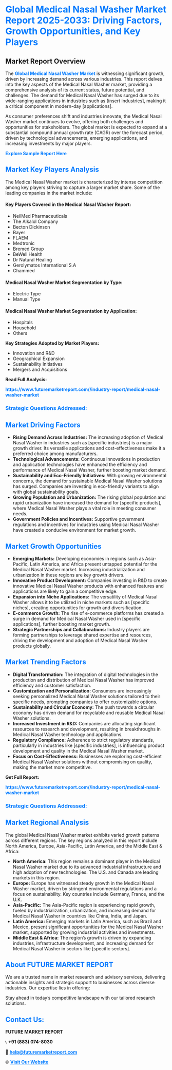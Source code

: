 <h1 style="color: #007BFF;">Global Medical Nasal Washer Market Report 2025-2033: Driving Factors, Growth Opportunities, and Key Players</h1>

<section id="overview">
<h2>Market Report Overview</h2>
<p>The <a href="https://www.futuremarketreport.com//industry-report/medical-nasal-washer-market" style="color: #007BFF; text-decoration: none;"><strong>Global Medical Nasal Washer Market</strong></a> is witnessing significant growth, driven by increasing demand across various industries. This report delves into the key aspects of the Medical Nasal Washer market, providing a comprehensive analysis of its current status, future potential, and challenges. The demand for Medical Nasal Washer has surged due to its wide-ranging applications in industries such as [insert industries], making it a critical component in modern-day [applications].</p>
<p>As consumer preferences shift and industries innovate, the Medical Nasal Washer market continues to evolve, offering both challenges and opportunities for stakeholders. The global market is expected to expand at a substantial compound annual growth rate (CAGR) over the forecast period, driven by technological advancements, emerging applications, and increasing investments by major players.</p>
</section>

<section id="overview">
<p><a href="https://www.futuremarketreport.com//request-sample/reportId=78534" style="color: #007BFF; text-decoration: none;"><strong>Explore Sample Report Here</strong></a></p>
</section>

<section id="key-players">
<h2 style="color: #007BFF;">Market Key Players Analysis</h2>
<p>The Medical Nasal Washer market is characterized by intense competition among key players striving to capture a larger market share. Some of the leading companies in the market include:</p>
<h4>Key Players Covered in the Medical Nasal Washer Report:</h4>
<ul><li>NeilMed Pharmaceuticals</li><li>The Alkalol Company</li><li>Becton Dickinson</li><li>Bayer</li><li>FLAEM</li><li>Medtronic</li><li>Bremed Group</li><li>BeWell Health</li><li>Dr Natural Healing</li><li>Gerolymatos International S.A</li><li>Chammed</li></ul>
<h4>Medical Nasal Washer Market Segmentation by Type:</h4>
<ul><li>Electric Type</li><li>Manual Type</li></ul>

<h4>Medical Nasal Washer Market Segmentation by Application:</h4>
<ul><li>Hospitals</li><li>Household</li><li>Others</li></ul>
<p><strong>Key Strategies Adopted by Market Players:</strong></p>
<ul>
<li>Innovation and R&D</li>
<li>Geographical Expansion</li>
<li>Sustainability Initiatives</li>
<li>Mergers and Acquisitions</li>
</ul>
</section>

<section>
<p><strong>Read Full Analysis: </strong></p><a href="https://www.futuremarketreport.com//industry-report/medical-nasal-washer-market" style="color: #007BFF; text-decoration: none;"><strong>https://www.futuremarketreport.com//industry-report/medical-nasal-washer-market</strong></a>
<h3 style="color: #007BFF;">Strategic Questions Addressed:</h3>
</section>

<section id="driving-factors">
<h2 style="color: #007BFF;">Market Driving Factors</h2>
<ul>
<li><strong>Rising Demand Across Industries:</strong> The increasing adoption of Medical Nasal Washer in industries such as [specific industries] is a major growth driver. Its versatile applications and cost-effectiveness make it a preferred choice among manufacturers.</li>
<li><strong>Technological Advancements:</strong> Continuous innovations in production and application technologies have enhanced the efficiency and performance of Medical Nasal Washer, further boosting market demand.</li>
<li><strong>Sustainability and Eco-Friendly Initiatives:</strong> With growing environmental concerns, the demand for sustainable Medical Nasal Washer solutions has surged. Companies are investing in eco-friendly variants to align with global sustainability goals.</li>
<li><strong>Growing Population and Urbanization:</strong> The rising global population and rapid urbanization have increased the demand for [specific products], where Medical Nasal Washer plays a vital role in meeting consumer needs.</li>
<li><strong>Government Policies and Incentives:</strong> Supportive government regulations and incentives for industries using Medical Nasal Washer have created a conducive environment for market growth.</li>
</ul>
</section>

<section id="growth-opportunities">
<h2 style="color: #007BFF;">Market Growth Opportunities</h2>
<ul>
<li><strong>Emerging Markets:</strong> Developing economies in regions such as Asia-Pacific, Latin America, and Africa present untapped potential for the Medical Nasal Washer market. Increasing industrialization and urbanization in these regions are key growth drivers.</li>
<li><strong>Innovative Product Development:</strong> Companies investing in R&D to create innovative Medical Nasal Washer products with enhanced features and applications are likely to gain a competitive edge.</li>
<li><strong>Expansion into Niche Applications:</strong> The versatility of Medical Nasal Washer allows it to be utilized in niche markets such as [specific niches], creating opportunities for growth and diversification.</li>
<li><strong>E-commerce Growth:</strong> The rise of e-commerce platforms has created a surge in demand for Medical Nasal Washer used in [specific applications], further boosting market growth.</li>
<li><strong>Strategic Partnerships and Collaborations:</strong> Industry players are forming partnerships to leverage shared expertise and resources, driving the development and adoption of Medical Nasal Washer products globally.</li>
</ul>
</section>

<section id="trending-factors">
<h2 style="color: #007BFF;">Market Trending Factors</h2>
<ul>
<li><strong>Digital Transformation:</strong> The integration of digital technologies in the production and distribution of Medical Nasal Washer has improved efficiency and customer satisfaction.</li>
<li><strong>Customization and Personalization:</strong> Consumers are increasingly seeking personalized Medical Nasal Washer solutions tailored to their specific needs, prompting companies to offer customizable options.</li>
<li><strong>Sustainability and Circular Economy:</strong> The push towards a circular economy has driven demand for recyclable and reusable Medical Nasal Washer solutions.</li>
<li><strong>Increased Investment in R&D:</strong> Companies are allocating significant resources to research and development, resulting in breakthroughs in Medical Nasal Washer technology and applications.</li>
<li><strong>Regulatory Compliance:</strong> Adherence to strict regulatory standards, particularly in industries like [specific industries], is influencing product development and quality in the Medical Nasal Washer market.</li>
<li><strong>Focus on Cost-Effectiveness:</strong> Businesses are exploring cost-efficient Medical Nasal Washer solutions without compromising on quality, making the market more competitive.</li>
</ul>
</section>

<section>
<p><strong>Get Full Report: </strong></p><a href="https://www.futuremarketreport.com//industry-report/medical-nasal-washer-market" style="color: #007BFF; text-decoration: none;"><strong>https://www.futuremarketreport.com//industry-report/medical-nasal-washer-market</strong></a>
<h3 style="color: #007BFF;">Strategic Questions Addressed:</h3>
</section>


<section id="regional-analysis">
<h2 style="color: #007BFF;">Market Regional Analysis</h2>
<p>The global Medical Nasal Washer market exhibits varied growth patterns across different regions. The key regions analyzed in this report include North America, Europe, Asia-Pacific, Latin America, and the Middle East & Africa:</p>
<ul>
<li><strong>North America:</strong> This region remains a dominant player in the Medical Nasal Washer market due to its advanced industrial infrastructure and high adoption of new technologies. The U.S. and Canada are leading markets in this region.</li>
<li><strong>Europe:</strong> Europe has witnessed steady growth in the Medical Nasal Washer market, driven by stringent environmental regulations and a focus on sustainability. Key countries include Germany, France, and the U.K.</li>
<li><strong>Asia-Pacific:</strong> The Asia-Pacific region is experiencing rapid growth, fueled by industrialization, urbanization, and increasing demand for Medical Nasal Washer in countries like China, India, and Japan.</li>
<li><strong>Latin America:</strong> Emerging markets in Latin America, such as Brazil and Mexico, present significant opportunities for the Medical Nasal Washer market, supported by growing industrial activities and investments.</li>
<li><strong>Middle East & Africa:</strong> The region’s growth is driven by expanding industries, infrastructure development, and increasing demand for Medical Nasal Washer in sectors like [specific sectors].</li>
</ul>
</section>

<footer>
<h2 style="color: #007BFF;">About FUTURE MARKET REPORT</h2>
<p>We are a trusted name in market research and advisory services, delivering actionable insights and strategic support to businesses across diverse industries. Our expertise lies in offering:</p>

<p>Stay ahead in today’s competitive landscape with our tailored research solutions.</p>

<h2 style="color: #007BFF;">Contact Us:</h2>
<p><strong>FUTURE MARKET REPORT</strong></p>
<p>📞 <strong>+91 (883) 074-8030</strong></p>
<p>📧 <strong><a href="mailto:help@futuremarketreport.com" style="color: #007BFF;">help@futuremarketreport.com</a></strong></p>
<p>🌐 <strong><a href="https://www.futuremarketreport.com/" style="color: #007BFF;">Visit Our Website</a></strong></p>
</footer>